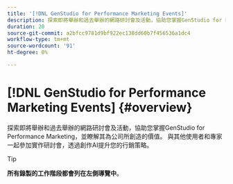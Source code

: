 ```yaml
---
title: '[!DNL GenStudio for Performance Marketing Events]'
description: 探索即將舉辦和過去舉辦的網路研討會及活動，協助您掌握GenStudio for Performance Marketing，並瞭解其為公司所創造的價值。 與其他使用者和專家一起參加實作研討會，透過創作AI提升您的行銷策略。
duration: 20
source-git-commit: a2bfcc9781d9bf922ec138dd60b7f456536a1dc4
workflow-type: tm+mt
source-wordcount: '91'
ht-degree: 0%

---
```


# [!DNL GenStudio for Performance Marketing Events] {#overview}

探索即將舉辦和過去舉辦的網路研討會及活動，協助您掌握GenStudio for Performance Marketing，並瞭解其為公司所創造的價值。 與其他使用者和專家一起參加實作研討會，透過創作AI提升您的行銷策略。

>[!TIP]
>
>**所有錄製的工作階段都會列在左側導覽中**。

